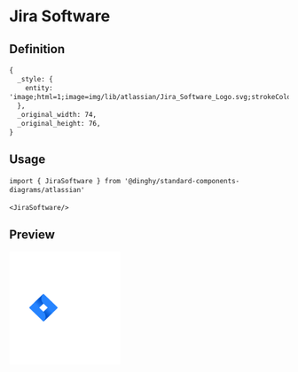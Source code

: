 # Jira Software

## Definition

```
{
  _style: { 
    entity: 'image;html=1;image=img/lib/atlassian/Jira_Software_Logo.svg;strokeColor=none;',
  },
  _original_width: 74,
  _original_height: 76,
}
```

## Usage

```
import { JiraSoftware } from '@dinghy/standard-components-diagrams/atlassian'

<JiraSoftware/>
```

## Preview

<img src="./jira-software.png" width="200"/>
